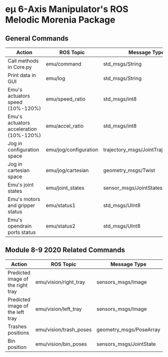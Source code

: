 # eμ 6-Axis Manipulator's ROS Melodic Morenia Package

## General Commands
Action | ROS Topic | Message Type
------------ | ------------- | -------------
Call methods in Core.py | emu/command | std_msgs/String
Print data in GUI | emu/log | std_msgs/String
Emu's actuators speed (10%-120%) | emu/speed_ratio | std_msgs/int8
Emu's actuators acceleration (10%-120%) | emu/accel_ratio | std_msgs/int8
Jog in configuration space | emu/jog/configuration | trajectory_msgs/JointTrajectoryPoint
Jog in cartesian space | emu/jog/cartesian | geometry_msgs/Twist
Emu's joint states | emu/joint_states | sensor_msgs/JointStates
Emu's motors and gripper status | emu/status1 | std_msgs/UInt8
Emu's opendrain ports status | emu/status2 | std_msgs/UInt8

## Module 8-9 2020 Related Commands
Action | ROS Topic | Message Type
------------ | ------------- | -------------
Predicted image of the right tray| emu/vision/right_tray | sensors_msgs/Image
Predicted image of the left tray | emu/vision/left_tray | sensors_msgs/Image
Trashes positions | emu/vision/trash_poses | geometry_msgs/PoseArray 
Bin position | emu/vision/bin_poses | sensors_msgs/JointState
